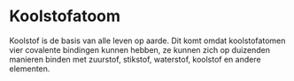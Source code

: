 # Koolstofatoom

Koolstof is de basis van alle leven op aarde. Dit komt omdat koolstofatomen vier
covalente bindingen kunnen hebben, ze kunnen zich op duizenden manieren binden
met zuurstof, stikstof, waterstof, koolstof en andere elementen.
